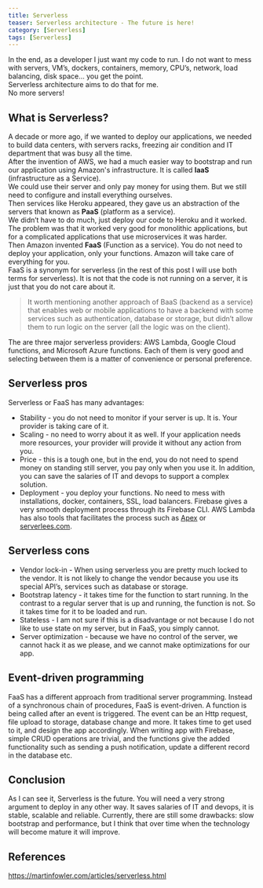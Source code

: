```yaml
---
title: Serverless
teaser: Serverless architecture - The future is here!
category: [Serverless]
tags: [Serverless]
---
```


In the end, as a developer I just want my code to run. I do not want to mess with servers, VM’s, dockers, containers, memory, CPU’s, network, load balancing, disk space... you get the point.  
Serverless architecture aims to do that for me.  
No more servers!

## What is Serverless?
A decade or more ago, if we wanted to deploy our applications, we needed to build data centers, with servers racks, freezing air condition and IT department that was busy all the time.  
After the invention of AWS, we had a much easier way to bootstrap and run our application using Amazon's infrastructure. It is called __IaaS__ (infrastructure as a Service).  
We could use their server and only pay money for using them. But we still need to configure and install everything ourselves.  
Then services like Heroku appeared, they gave us an abstraction of the servers that known as __PaaS__ (platform as a service).  
We didn’t have to do much, just deploy our code to Heroku and it worked. The problem was that it worked very good for monolithic applications, but for a complicated applications that use microservices it was harder.  
Then Amazon invented __FaaS__ (Function as a service). You do not need to deploy your application, only your functions. Amazon will take care of everything for you.  
FaaS is a synonym for serverless (in the rest of this post I will use both terms for serverless). It is not that the code is not running on a server, it is just that you do not care about it.

> It worth mentioning another approach of BaaS (backend as a service) that enables web or mobile applications to have a backend with some services such as authentication, database or storage, but didn’t allow them to run logic on the server (all the logic was on the client).

The are three major serverless providers: AWS Lambda, Google Cloud functions, and Microsoft Azure functions. Each of them is very good and selecting between them is a matter of convenience or personal preference.

## Serverless pros
Serverless or FaaS has many advantages:
- Stability - you do not need to monitor if your server is up. It is. Your provider is taking care of it.
- Scaling - no need to worry about it as well. If your application needs more resources, your provider will provide it without any action from you.
- Price - this is a tough one, but in the end, you do not need to spend money on standing still server, you pay only when you use it. In addition, you can save the salaries of IT and devops to support a complex solution.
- Deployment - you deploy your functions. No need to mess with installations, docker, containers, SSL, load balancers. Firebase gives a very smooth deployment process through its Firebase CLI. AWS Lambda has also tools that facilitates the process such as [Apex](http://apex.run/) or [serverlees.com](https://serverless.com/).

## Serverless cons
- Vendor lock-in -  When using serverless you are pretty much locked to the vendor. It is not likely to change the vendor because you use its special API’s, services such as database or storage.
- Bootstrap latency - it takes time for the function to start running. In the contrast to a regular server that is up and running, the function is not. So it takes time for it to be loaded and run.
- Stateless - I am not sure if this is a disadvantage or not because I do not like to use state on my server, but in FaaS, you simply cannot. 
- Server optimization - because we have no control of the server, we cannot hack it as we please, and we cannot make optimizations for our app.

## Event-driven programming
FaaS has a different approach from traditional server programming. Instead of a synchronous chain of procedures, FaaS is event-driven. A function is being called after an event is triggered. The event can be an Http request, file upload to storage, database change and more.
It takes time to get used to it, and design the app accordingly.
When writing app with Firebase, simple CRUD operations are trivial, and the functions give the added functionality such as sending a push notification, update a different record in the database etc.  

## Conclusion
As I can see it, Serverless is the future. You will need a very strong argument to deploy in any other way. It saves salaries of IT and devops, it is stable, scalable and reliable. Currently, there are still some drawbacks: slow bootstrap and performance, but I think that over time when the technology will become mature it will improve.

## References
https://martinfowler.com/articles/serverless.html
